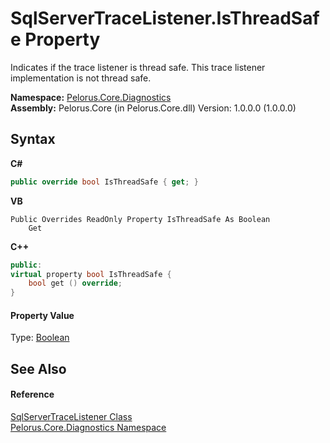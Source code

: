 # SqlServerTraceListener.IsThreadSafe Property 
 

Indicates if the trace listener is thread safe. This trace listener implementation is not thread safe.

**Namespace:**&nbsp;<a href="9C794B0B">Pelorus.Core.Diagnostics</a><br />**Assembly:**&nbsp;Pelorus.Core (in Pelorus.Core.dll) Version: 1.0.0.0 (1.0.0.0)

## Syntax

**C#**<br />
``` C#
public override bool IsThreadSafe { get; }
```

**VB**<br />
``` VB
Public Overrides ReadOnly Property IsThreadSafe As Boolean
	Get
```

**C++**<br />
``` C++
public:
virtual property bool IsThreadSafe {
	bool get () override;
}
```


#### Property Value
Type: <a href="http://msdn2.microsoft.com/en-us/library/a28wyd50" target="_blank">Boolean</a>

## See Also


#### Reference
<a href="2FC09E89">SqlServerTraceListener Class</a><br /><a href="9C794B0B">Pelorus.Core.Diagnostics Namespace</a><br />